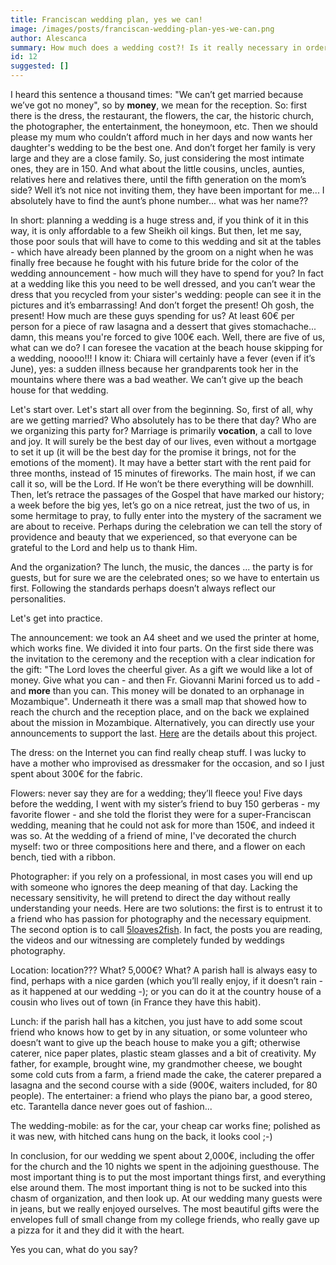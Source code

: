 ```yaml
---
title: Franciscan wedding plan, yes we can!
image: /images/posts/franciscan-wedding-plan-yes-we-can.png
author: Alescanca
summary: How much does a wedding cost?! Is it really necessary in order to be happy? Will a big party ensure a lasting marriage?
id: 12
suggested: []
---
```


I heard this sentence a thousand times: "We can’t get married because we’ve got no money", so by **money**, we mean for the reception. So: first there is the dress, the restaurant, the flowers, the car, the historic church, the photographer, the entertainment, the honeymoon, etc. Then we should please my mum who couldn’t afford much in her days and now wants her daughter's wedding to be the best one. And don’t forget her family is very large and they are a close family. So, just considering the most intimate ones, they are in 150. And what about the little cousins, uncles, aunties, relatives here and relatives there, until the fifth generation on the mom’s side? Well it’s not nice not inviting them, they have been important for me... I absolutely have to find the aunt’s phone number... what was her name??

In short: planning a wedding is a huge stress and, if you think of it in this way, it is only affordable to a few Sheikh oil kings. But then, let me say, those poor souls that will have to come to this wedding and sit at the tables - which have already been planned by the groom on a night when he was finally free because he fought with his future bride for the color of the wedding announcement - how much will they have to spend for you? In fact at a wedding like this you need to be well dressed, and you can’t wear the dress that you recycled from your sister's wedding: people can see it in the pictures and it’s embarrassing! And don’t forget the present! Oh gosh, the present! How much are these guys spending for us? At least 60€ per person for a piece of raw lasagna and a dessert that gives stomachache... damn, this means you're forced to give 100€ each. Well, there are five of us, what can we do? I can foresee the vacation at the beach house skipping for a wedding, noooo!!! I know it: Chiara will certainly have a fever (even if it’s June), yes: a sudden illness because her grandparents took her in the mountains where there was a bad weather. We can’t give up the beach house for that wedding.

Let's start over. Let's start all over from the beginning. So, first of all, why are we getting married? Who absolutely has to be there that day? Who are we organizing this party for? Marriage is primarily **vocation**, a call to love and joy. It will surely be the best day of our lives, even without a mortgage to set it up (it will be the best day for the promise it brings, not for the emotions of the moment). It may have a better start with the rent paid for three months, instead of 15 minutes of fireworks. The main host, if we can call it so, will be the Lord. If He won’t be there everything will be downhill. Then, let’s retrace the passages of the Gospel that have marked our history; a week before the big yes, let’s go on a nice retreat, just the two of us, in some hermitage to pray, to fully enter into the mystery of the sacrament we are about to receive. Perhaps during the celebration we can tell the story of providence and beauty that we experienced, so that everyone can be grateful to the Lord and help us to thank Him.

And the organization? The lunch, the music, the dances ... the party is for guests, but for sure we are the celebrated ones; so we have to entertain us first. Following the standards perhaps doesn’t always reflect our personalities.

Let's get into practice.

The announcement: we took an A4 sheet and we used the printer at home, which works fine. We divided it into four parts. On the first side there was the invitation to the ceremony and the reception with a clear indication for the gift: "The Lord loves the cheerful giver. As a gift we would like a lot of money. Give what you can - and then Fr. Giovanni Marini forced us to add - and **more** than you can. This money will be donated to an orphanage in Mozambique". Underneath it there was a small map that showed how to reach the church and the reception place, and on the back we explained about the mission in Mozambique. Alternatively, you can directly use your announcements to support the last. [Here](http://weddings.5p2p.it) are the details about this project.

The dress: on the Internet you can find really cheap stuff. I was lucky to have a mother who improvised as dressmaker for the occasion, and so I just spent about 300€ for the fabric.

Flowers: never say they are for a wedding; they’ll fleece you! Five days before the wedding, I went with my sister’s friend to buy 150 gerberas - my favorite flower - and she told the florist they were for a super-Franciscan wedding, meaning that he could not ask for more than 150€, and indeed it was so. At the wedding of a friend of mine, I've decorated the church myself: two or three compositions here and there, and a flower on each bench, tied with a ribbon.

Photographer: if you rely on a professional, in most cases you will end up with someone who ignores the deep meaning of that day. Lacking the necessary sensitivity, he will pretend to direct the day without really understanding your needs. Here are two solutions: the first is to entrust it to a friend who has passion for photography and the necessary equipment. The second option is to call [5loaves2fish](http://5loaves2fish.blog/??). In fact, the posts you are reading, the videos and our witnessing are completely funded by weddings photography.

Location: location??? What? 5,000€? What? A parish hall is always easy to find, perhaps with a nice garden (which you’ll really enjoy, if it doesn’t rain - as it happened at our wedding -); or you can do it at the country house of a cousin who lives out of town (in France they have this habit).

Lunch: if the parish hall has a kitchen, you just have to add some scout friend who knows how to get by in any situation, or some volunteer who doesn’t want to give up the beach house to make you a gift; otherwise caterer, nice paper plates, plastic steam glasses and a bit of creativity. My father, for example, brought wine, my grandmother cheese, we bought some cold cuts from a farm, a friend made the cake, the caterer prepared a lasagna and the second course with a side (900€, waiters included, for 80 people).
The entertainer: a friend who plays the piano bar, a good stereo, etc. Tarantella dance never goes out of fashion...

The wedding-mobile: as for the car, your cheap car works fine; polished as it was new, with hitched cans hung on the back, it looks cool ;-)

In conclusion, for our wedding we spent about 2,000€, including the offer for the church and the 10 nights we spent in the adjoining guesthouse. The most important thing is to put the most important things first, and everything else around them. The most important thing is not to be sucked into this chasm of organization, and then look up. At our wedding many guests were in jeans, but we really enjoyed ourselves. The most beautiful gifts were the envelopes full of small change from my college friends, who really gave up a pizza for it and they did it with the heart.

Yes you can, what do you say?

<!--

UPDATE: For the favors we announce two beautiful initiatives, perfectly in keeping with a Franciscan wedding:
- The favors and announcements of 5loaves2fish, a nice way to help this project.
- Missionary favors. The proceeds are used to support the Franciscan missions abroad. -->
